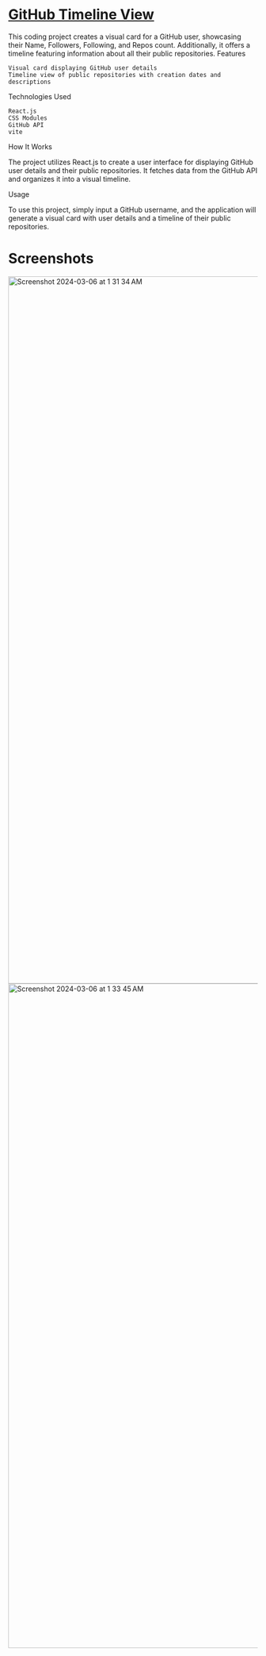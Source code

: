 # [GitHub Timeline View](https://github-timelinew-viewer.netlify.app/)

This coding project creates a visual card for a GitHub user, showcasing their Name, Followers, Following, and Repos count. Additionally, it offers a timeline featuring information about all their public repositories.
Features

    Visual card displaying GitHub user details
    Timeline view of public repositories with creation dates and descriptions

Technologies Used

    React.js
    CSS Modules
    GitHub API
    vite
    

How It Works

The project utilizes React.js to create a user interface for displaying GitHub user details and their public repositories. It fetches data from the GitHub API and organizes it into a visual timeline.

Usage

To use this project, simply input a GitHub username, and the application will generate a visual card with user details and a timeline of their public repositories.

# Screenshots


<img width="1426" alt="Screenshot 2024-03-06 at 1 31 34 AM" src="https://github.com/MdMuneer/Github-Timeline-View/assets/31310562/0ee3743e-0d47-4e36-b0e0-d97c0db09a41">


<img width="1340" alt="Screenshot 2024-03-06 at 1 33 45 AM" src="https://github.com/MdMuneer/Github-Timeline-View/assets/31310562/4d58b273-99ec-4d58-beb3-8a66568fb89a">


